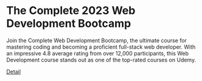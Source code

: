 # The Complete 2023 Web Development Bootcamp

Join the Complete Web Development Bootcamp, the ultimate course for mastering coding and becoming a proficient full-stack web developer. With an impressive 4.8 average rating from over 12,000 participants, this Web Development course stands out as one of the top-rated courses on Udemy. 

[Detail](https://eduitfree.com/courses/the-complete-2023-web-development-bootcamp)